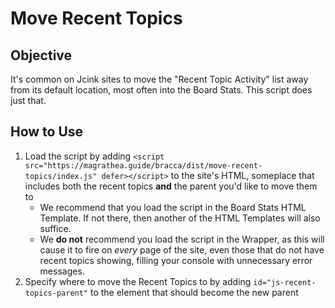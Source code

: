 # Move Recent Topics

## Objective

It's common on Jcink sites to move the "Recent Topic Activity" list away from its default location, most often into the Board Stats. This script does just that.

## How to Use

1. Load the script by adding `<script src="https://magrathea.guide/bracca/dist/move-recent-topics/index.js" defer></script>` to the site's HTML, someplace that includes both the recent topics **and** the parent you'd like to move them to
    - We recommend that you load the script in the Board Stats HTML Template. If not there, then another of the HTML Templates will also suffice.
    - We **do not** recommend you load the script in the Wrapper, as this will cause it to fire on _every_ page of the site, even those that do not have recent topics showing, filling your console with unnecessary error messages.
1. Specify where to move the Recent Topics to by adding `id="js-recent-topics-parent"` to the element that should become the new parent

